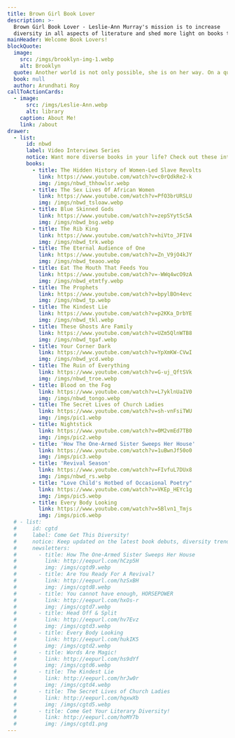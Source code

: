 ```yaml
---
title: Brown Girl Book Lover
description: >-
  Brown Girl Book Lover - Leslie-Ann Murray's mission is to increase
  diversity in all aspects of literature and shed more light on books that spark new ways for us to think.
mainHeader: Welcome Book Lovers!
blockQuote:
  image:
    src: /imgs/brooklyn-img-1.webp
    alt: Brooklyn
  quote: Another world is not only possible, she is on her way. On a quiet day, I can hear her breathing.
  book: null
  author: Arundhati Roy
callToActionCards:
  - image:
      src: /imgs/Leslie-Ann.webp
      alt: library
    caption: About Me!
    link: /about
drawer:
  - list:
      id: nbwd
      label: Video Interviews Series
      notice: Want more diverse books in your life? Check out these interviews with diverse writers who are shifting the literary world.
      books:
        - title: The Hidden History of Women-Led Slave Revolts
          link: https://www.youtube.com/watch?v=c0rQdkRe2-k
          img: /imgs/nbwd_thhowlsr.webp
        - title: The Sex Lives Of African Women
          link: https://www.youtube.com/watch?v=PfO3brURSLU
          img: /imgs/nbwd_tsloaw.webp
        - title: Blue Skinned Gods
          link: https://www.youtube.com/watch?v=zepSYytSc5A
          img: /imgs/nbwd_bsg.webp
        - title: The Rib King
          link: https://www.youtube.com/watch?v=hiVto_JFIV4
          img: /imgs/nbwd_trk.webp
        - title: The Eternal Audience of One
          link: https://www.youtube.com/watch?v=Zn_V9jO4kJY
          img: /imgs/nbwd_teaoo.webp
        - title: Eat The Mouth That Feeds You
          link: https://www.youtube.com/watch?v=-WWq4wcO9zA
          img: /imgs/nbwd_etmtfy.webp
        - title: The Prophets
          link: https://www.youtube.com/watch?v=bpylBOn4evc
          img: /imgs/nbwd_tp.webp
        - title: The Kindest Lie
          link: https://www.youtube.com/watch?v=p2KKa_DrbYE
          img: /imgs/nbwd_tkl.webp
        - title: These Ghosts Are Family
          link: https://www.youtube.com/watch?v=UZm5QlnWTB8
          img: /imgs/nbwd_tgaf.webp
        - title: Your Corner Dark
          link: https://www.youtube.com/watch?v=YpXmKW-CVwI
          img: /imgs/nbwd_ycd.webp
        - title: The Ruin of Everything
          link: https://www.youtube.com/watch?v=G-uj_QftSVk
          img: /imgs/nbwd_troe.webp
        - title: Blood on the Fog
          link: https://www.youtube.com/watch?v=L7yklnUaIV0
          img: /imgs/nbwd_tongo.webp
        - title: The Secret Lives of Church Ladies
          link: https://www.youtube.com/watch?v=sh-vnFsiTWU
          img: /imgs/pic1.webp
        - title: Nightstick
          link: https://www.youtube.com/watch?v=0M2vmEd7TB0
          img: /imgs/pic2.webp
        - title: 'How The One-Armed Sister Sweeps Her House'
          link: https://www.youtube.com/watch?v=1uBwnJf50o0
          img: /imgs/pic3.webp
        - title: 'Revival Season'
          link: https://www.youtube.com/watch?v=FIvfuL7DUx8
          img: /imgs/nbwd_rs.webp
        - title: "Love Child's Hotbed of Occasional Poetry"
          link: https://www.youtube.com/watch?v=VKEp_HEYc1g
          img: /imgs/pic5.webp
        - title: Every Body Looking
          link: https://www.youtube.com/watch?v=5Blvn1_Tmjs
          img: /imgs/pic6.webp
  # - list:
  #     id: cgtd
  #     label: Come Get This Diversity!
  #     notice: Keep updated on the latest book debuts, diversity trends in publishing, and features on published books that did not receive the limelight. Sign-up for my bi-monthly newsletter to stay in the literary loop!
  #     newsletters:
  #       - title: How The One-Armed Sister Sweeps Her House
  #         link: http://eepurl.com/hCzp5H
  #         img: /imgs/cgtd9.webp
  #       - title: Are You Ready For A Revival?
  #         link: http://eepurl.com/hzSxBH
  #         img: /imgs/cgtd8.webp
  #       - title: You cannot have enough, HORSEPOWER
  #         link: http://eepurl.com/hxOs-r
  #         img: /imgs/cgtd7.webp
  #       - title: Head Off & Split
  #         link: http://eepurl.com/hv7Evz
  #         img: /imgs/cgtd3.webp
  #       - title: Every Body Looking
  #         link: http://eepurl.com/hukIK5
  #         img: /imgs/cgtd2.webp
  #       - title: Words Are Magic!
  #         link: http://eepurl.com/hs9dYf
  #         img: /imgs/cgtd6.webp
  #       - title: The Kindest Lie
  #         link: http://eepurl.com/hrJw0r
  #         img: /imgs/cgtd4.webp
  #       - title: The Secret Lives of Church Ladies
  #         link: http://eepurl.com/hqxwXb
  #         img: /imgs/cgtd5.webp
  #       - title: Come Get Your Literary Diversity!
  #         link: http://eepurl.com/hoMY7b
  #         img: /imgs/cgtd1.png
---
```


